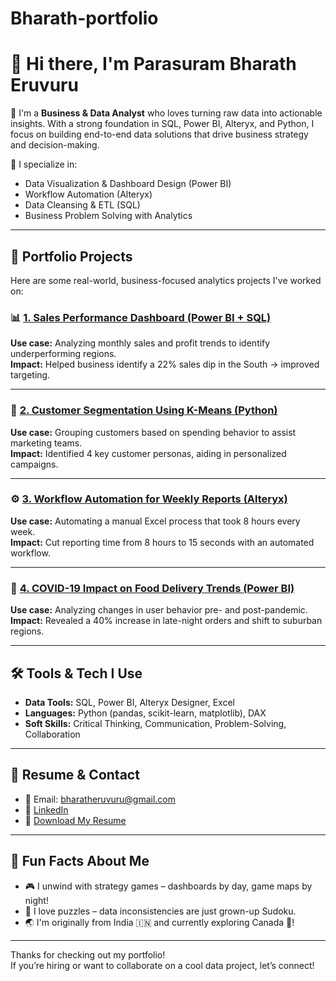 # Bharath-portfolio
# 👋 Hi there, I'm Parasuram Bharath Eruvuru

🎯 I'm a **Business & Data Analyst** who loves turning raw data into actionable insights. With a strong foundation in SQL, Power BI, Alteryx, and Python, I focus on building end-to-end data solutions that drive business strategy and decision-making.

🧠 I specialize in:
- Data Visualization & Dashboard Design (Power BI)
- Workflow Automation (Alteryx)
- Data Cleansing & ETL (SQL)
- Business Problem Solving with Analytics

---

## 🚀 Portfolio Projects

Here are some real-world, business-focused analytics projects I've worked on:

### 📊 [1. Sales Performance Dashboard (Power BI + SQL)](./sales-performance-dashboard)
**Use case:** Analyzing monthly sales and profit trends to identify underperforming regions.  
**Impact:** Helped business identify a 22% sales dip in the South → improved targeting.

---

### 🤖 [2. Customer Segmentation Using K-Means (Python)](./customer-segmentation)
**Use case:** Grouping customers based on spending behavior to assist marketing teams.  
**Impact:** Identified 4 key customer personas, aiding in personalized campaigns.

---

### ⚙️ [3. Workflow Automation for Weekly Reports (Alteryx)](./workflow-automation-alteryx)
**Use case:** Automating a manual Excel process that took 8 hours every week.  
**Impact:** Cut reporting time from 8 hours to 15 seconds with an automated workflow.

---

### 🛵 [4. COVID-19 Impact on Food Delivery Trends (Power BI)](./covid-food-trends)
**Use case:** Analyzing changes in user behavior pre- and post-pandemic.  
**Impact:** Revealed a 40% increase in late-night orders and shift to suburban regions.

---

## 🛠️ Tools & Tech I Use

- **Data Tools:** SQL, Power BI, Alteryx Designer, Excel  
- **Languages:** Python (pandas, scikit-learn, matplotlib), DAX  
- **Soft Skills:** Critical Thinking, Communication, Problem-Solving, Collaboration  

---

## 📄 Resume & Contact

- 📧 Email: bharatheruvuru@gmail.com  
- 🔗 [LinkedIn](https://linkedin.com/in/YOUR-LINK-HERE)  
- 📄 [Download My Resume](./Parasuram-Bharath-Resume.pdf)

---

## 🎉 Fun Facts About Me

- 🎮 I unwind with strategy games – dashboards by day, game maps by night!
- 🧩 I love puzzles – data inconsistencies are just grown-up Sudoku.
- 🌏 I'm originally from India 🇮🇳 and currently exploring Canada 🍁!

---

Thanks for checking out my portfolio!  
If you’re hiring or want to collaborate on a cool data project, let’s connect!
